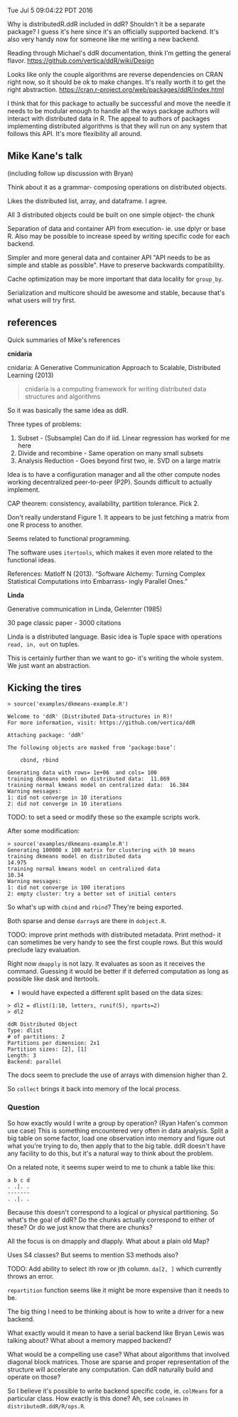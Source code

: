 Tue Jul  5 09:04:22 PDT 2016


Why is distributedR.ddR included in ddR? Shouldn't it be a separate
package? I guess it's here since it's an officially supported backend.
It's also very handy now for someone like me writing a new backend.

Reading through Michael's ddR documentation, think I'm getting the general
flavor.
<https://github.com/vertica/ddR/wiki/Design>

Looks like only the couple algorithms are reverse dependencies on CRAN
right now, so it should be ok to make changes. It's really worth it to get
the right abstraction.
<https://cran.r-project.org/web/packages/ddR/index.html>

I think that for this package to actually be successful and move the needle
it needs to be modular enough to handle all the ways package authors will
interact with distributed data in R.
The appeal to authors of packages implementing distributed algorithms is that they will run on
any system that follows this API. It's more flexibility all around.

## Mike Kane's talk

(including follow up discussion with Bryan)

Think about it as a grammar- composing operations on distributed objects.

Likes the distributed list, array, and dataframe. I agree.

All 3 distributed objects could be built on one simple object- the chunk

Separation of data and container API from execution- ie. use dplyr or base
R. Also may be possible to increase speed by writing specific code for each
backend.
 
Simpler and more general data and container API "API needs to be as simple
and stable as possible". Have to preserve backwards compatibility.

Cache optimization may be more important that data locality for `group_by`.

Serialization and multicore should be awesome and stable, because that's
what users will try first.

## references

Quick summaries of Mike's references

__cnidaria__

cnidaria: A Generative Communication Approach to Scalable, Distributed
Learning (2013)

> cnidaria is a computing framework for writing distributed data structures
> and algorithms

So it was basically the same idea as ddR.

Three types of problems:
1. Subset - (Subsample) Can do if iid. Linear regression has worked for me here
2. Divide and recombine - Same operation on many small subsets
3. Analysis Reduction - Goes beyond first two, ie. SVD on a large matrix

Idea is to have a configuration manager and all the other compute nodes
working decentralized peer-to-peer (P2P). Sounds difficult to actually
implement.

CAP theorem: consistency, availability, partition tolerance. Pick 2.

Don't really understand Figure 1. It appears to be just fetching a matrix
from one R process to another.

Seems related to functional programming.

The software uses `itertools`, which makes it even more related to the
functional ideas.

References: Matloff N (2013). “Software Alchemy: Turning Complex
Statistical Computations into Embarrass- ingly Parallel Ones.”
 
__Linda__ 

Generative communication in Linda, Gelernter (1985)

30 page classic paper - 3000 citations

Linda is a distributed language. Basic idea is Tuple space with operations
`read, in, out` on tuples.

This is certainly further than we want to go- it's writing the whole
system. We just want an abstraction.

## Kicking the tires

```
> source('examples/dkmeans-example.R')

Welcome to 'ddR' (Distributed Data-structures in R)!
For more information, visit: https://github.com/vertica/ddR

Attaching package: ‘ddR’

The following objects are masked from ‘package:base’:

    cbind, rbind

Generating data with rows= 1e+06  and cols= 100 
training dkmeans model on distributed data:  11.869 
training normal kmeans model on centralized data:  16.384 
Warning messages:
1: did not converge in 10 iterations 
2: did not converge in 10 iterations
```

TODO: to set a seed or modify these so the example scripts work.

After some modification:

```
> source('examples/dkmeans-example.R')
Generating 100000 x 100 matrix for clustering with 10 means
training dkmeans model on distributed data
14.975
training normal kmeans model on centralized data
10.34
Warning messages:
1: did not converge in 100 iterations
2: empty cluster: try a better set of initial centers
```

So what's up with `cbind` and `rbind`? They're being exported.

Both sparse and dense `darray`s are there in `dobject.R`.

TODO: improve print methods with distributed metadata.
Print method- it can sometimes be very handy to see the first couple
rows. But this would preclude lazy evaluation.

Right now `dmapply` is not lazy. It evaluates as soon as it receives the
command. Guessing it would be better if it deferred computation as long as
possible like dask and itertools.

- I would have expected a different split based on the data sizes:
```
> dl2 = dlist(1:10, letters, runif(5), nparts=2)
> dl2

ddR Distributed Object
Type: dlist
# of partitions: 2
Partitions per dimension: 2x1
Partition sizes: [2], [1]
Length: 3
Backend: parallel
```

The docs seem to preclude the use of arrays with dimension higher than 2.

So `collect` brings it back into memory of the local process.

### Question

So how exactly would I write a group by operation? (Ryan Hafen's
common use case) This is something encountered very often in data analysis.
Split a big table on some factor, load one observation into memory and
figure out what you're trying to do, then apply that to the big table.
ddR doesn't have any facility to do this, but it's a natural way to think
about the problem.

On a related note, it seems super weird to me to chunk a table like this:
```
a b c d
. .|. .
-------
. .|. .
```
Because this doesn't correspond to a logical or physical partitioning. So
what's the goal of ddR? Do the chunks actually correspond to either of
these? Or do we just know that there are chunks?

All the focus is on dmapply and dlapply. What about a plain old Map?

Uses S4 classes? But seems to mention S3 methods also?

TODO: Add ability to select ith row or jth column. `da[2, ]` which
currently throws an error.

`repartition` function seems like it might be more expensive than it needs
to be.

The big thing I need to be thinking about is how to write a driver for a
new backend.

What exactly would it mean to have a serial backend like Bryan Lewis was
talking about? What about a memory mapped backend?

What would be a compelling use case? What about algorithms that involved
diagonal block matrices. Those are sparse and proper representation of the
structure will accelerate any computation. Can ddR naturally build and
operate on those?

So I believe it's possible to write backend specific code, ie. `colMeans` for a
particular class. How exactly is this done? Ah, see `colnames` in 
`distributedR.ddR/R/ops.R`.


